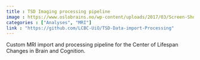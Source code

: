 ```yaml
---
title : TSD Imaging processing pipeline
image : https://www.oslobrains.no/wp-content/uploads/2017/03/Screen-Shot-2017-03-08-at-09.33.48.jpg
categories : ["Analyses", "MRI"]
link : "https://github.com/LCBC-UiO/TSD-Data-import-Processing"
---
```


Custom MRI import and processing pipeline for the Center of Lifespan Changes in Brain and Cognition.
  
